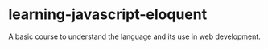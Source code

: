 # learning-javascript-eloquent
A basic course to understand the language and its use in web development.
